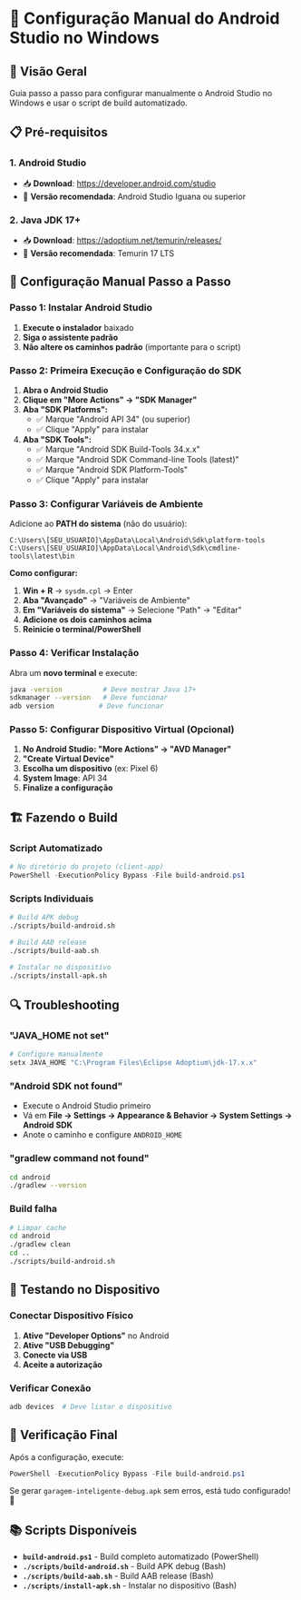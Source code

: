 # 📱 Configuração Manual do Android Studio no Windows

## 🎯 Visão Geral
Guia passo a passo para configurar manualmente o Android Studio no Windows e usar o script de build automatizado.

## 📋 Pré-requisitos

### 1. Android Studio
- 📥 **Download**: https://developer.android.com/studio
- 🔧 **Versão recomendada**: Android Studio Iguana ou superior

### 2. Java JDK 17+
- 📥 **Download**: https://adoptium.net/temurin/releases/
- 🔧 **Versão recomendada**: Temurin 17 LTS

## 🚀 Configuração Manual Passo a Passo

### Passo 1: Instalar Android Studio
1. **Execute o instalador** baixado
2. **Siga o assistente padrão**
3. **Não altere os caminhos padrão** (importante para o script)

### Passo 2: Primeira Execução e Configuração do SDK
1. **Abra o Android Studio**
2. **Clique em "More Actions" → "SDK Manager"**
3. **Aba "SDK Platforms":**
   - ✅ Marque "Android API 34" (ou superior)
   - ✅ Clique "Apply" para instalar
4. **Aba "SDK Tools":**
   - ✅ Marque "Android SDK Build-Tools 34.x.x"
   - ✅ Marque "Android SDK Command-line Tools (latest)"
   - ✅ Marque "Android SDK Platform-Tools"
   - ✅ Clique "Apply" para instalar

### Passo 3: Configurar Variáveis de Ambiente
Adicione ao **PATH do sistema** (não do usuário):

```
C:\Users\[SEU_USUARIO]\AppData\Local\Android\Sdk\platform-tools
C:\Users\[SEU_USUARIO]\AppData\Local\Android\Sdk\cmdline-tools\latest\bin
```

**Como configurar:**
1. **Win + R** → `sysdm.cpl` → Enter
2. **Aba "Avançado"** → "Variáveis de Ambiente"
3. **Em "Variáveis do sistema"** → Selecione "Path" → "Editar"
4. **Adicione os dois caminhos acima**
5. **Reinicie o terminal/PowerShell**

### Passo 4: Verificar Instalação
Abra um **novo terminal** e execute:
```bash
java -version          # Deve mostrar Java 17+
sdkmanager --version   # Deve funcionar
adb version           # Deve funcionar
```

### Passo 5: Configurar Dispositivo Virtual (Opcional)
1. **No Android Studio: "More Actions" → "AVD Manager"**
2. **"Create Virtual Device"**
3. **Escolha um dispositivo** (ex: Pixel 6)
4. **System Image**: API 34
5. **Finalize a configuração**

## 🏗️ Fazendo o Build

### Script Automatizado
```powershell
# No diretório do projeto (client-app)
PowerShell -ExecutionPolicy Bypass -File build-android.ps1
```

### Scripts Individuais
```bash
# Build APK debug
./scripts/build-android.sh

# Build AAB release
./scripts/build-aab.sh

# Instalar no dispositivo
./scripts/install-apk.sh
```

## 🔍 Troubleshooting

### "JAVA_HOME not set"
```bash
# Configure manualmente
setx JAVA_HOME "C:\Program Files\Eclipse Adoptium\jdk-17.x.x"
```

### "Android SDK not found"
- Execute o Android Studio primeiro
- Vá em **File → Settings → Appearance & Behavior → System Settings → Android SDK**
- Anote o caminho e configure `ANDROID_HOME`

### "gradlew command not found"
```bash
cd android
./gradlew --version
```

### Build falha
```bash
# Limpar cache
cd android
./gradlew clean
cd ..
./scripts/build-android.sh
```

## 📱 Testando no Dispositivo

### Conectar Dispositivo Físico
1. **Ative "Developer Options"** no Android
2. **Ative "USB Debugging"**
3. **Conecte via USB**
4. **Aceite a autorização**

### Verificar Conexão
```bash
adb devices  # Deve listar o dispositivo
```

## 🎉 Verificação Final

Após a configuração, execute:
```powershell
PowerShell -ExecutionPolicy Bypass -File build-android.ps1
```

Se gerar `garagem-inteligente-debug.apk` sem erros, está tudo configurado! 🚀

## 📚 Scripts Disponíveis

- **`build-android.ps1`** - Build completo automatizado (PowerShell)
- **`./scripts/build-android.sh`** - Build APK debug (Bash)
- **`./scripts/build-aab.sh`** - Build AAB release (Bash)
- **`./scripts/install-apk.sh`** - Instalar no dispositivo (Bash)